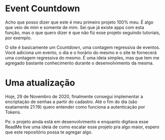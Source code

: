 # Event Countdown
Acho que posso dizer que este é meu primeiro projeto 100% meu. É algo que veio de mim e somente de mim. Sei que já existe apps com esta função, mas o que quero dizer é que não fiz esse projeto seguindo tutoriais, por exemplo.

O site é basicamente um Countdown, uma contagem regressiva de eventos. Você adiciona um evento, o dia e o horário do mesmo e o site te fornecerá uma contagem regressiva do mesmo. É uma ideia simples, mas que tem me agregado bastante conhecimento durante o desenvolvimento da mesma.

# Uma atualização
Hoje, 29 de Novembro de 2020, finalmente consegui implementar a encriptação de senhas a partir do cadastro. Até o fim do dia (são exatamente 21:19) quero entender como funciona a autenticação por Tokens.

Ps: o projeto ainda está em desenvolvimento e enquanto digitava esse ReadMe tive uma ideia de como escalar esse projeto pra algo maior, espero que este repositório possa te agregar algo.
